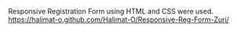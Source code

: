 Responsive Registration Form using HTML and CSS were used.
https://halimat-o.github.com/Halimat-O/Responsive-Reg-Form-Zuri/
